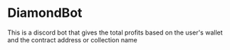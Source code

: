 # DiamondBot
This is a discord bot that gives the total profits based on the user's wallet and the contract address or collection name
